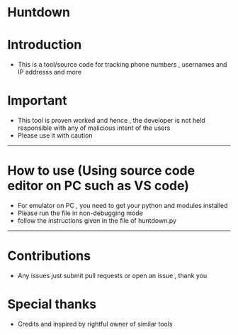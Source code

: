 # Huntdown

# Introduction
 - This is a tool/source code for tracking phone numbers , usernames and IP addresss and more

# Important 
- This tool is proven worked and hence , the developer is not held responsible with any of malicious intent of the users
- Please use it with caution
-----------------------------------------------------------------------------------------------
# How to use  (Using source code editor on PC such as VS code)
- For emulator on PC , you need to get your python and modules installed
- Please run the file in non-debugging mode
- follow the instructions given in the file of huntdown.py
----------------------------------------------------------------------------------------------
# Contributions
- Any issues just submit pull requests or open an issue , thank you

# Special thanks 
- Credits and inspired by rightful owner of similar tools

